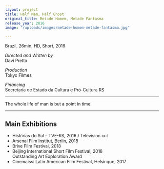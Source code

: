 ```yaml
---
layout: project
title: Half Man, Half Ghost
original_title: Metade Homem, Metade Fantasma
release_year: 2016
image: "/uploads/images/metade-homem-metade-fantasma.jpg"

---
```

Brazil, 26min, HD, Short, 2016

_Directed and Written by_  
Davi Pretto

_Production_  
Tokyo Filmes

_Financing_  
Secretaria de Estado da Cultura e Pró-Cultura RS

***

The whole life of man is but a point in time.

***

## Main Exhibitions

* Histórias do Sul – TVE-RS, 2016 / Television cut
* Arsenal Film Institut, Berlin, 2018
* Brive Film Festival, 2018
* Beijing International Short Film Festival, 2018  
  Outstanding Art Exploration Award
* Cinemaissi Latin American Film Festival, Helsinque, 2017